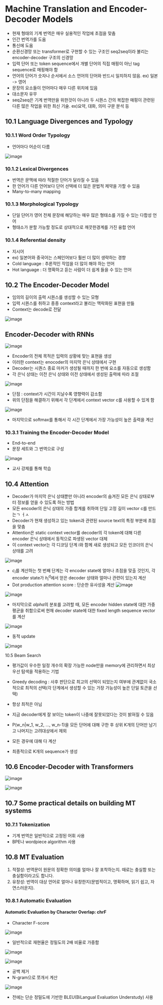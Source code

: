 # Machine Translation and Encoder-Decoder Models

- 현재 형태의 기계 번역은 매우 실용적인 작업에 초점을 맞춤
- 인간 번역가를 도움
- 통신에 도움
- 순환신경망 또는 transformer로 구현할 수 있는 구조인 seq2seq이라 불리는 encoder-decoder 구조의 신경망
- 입력 단어 또는 token sequence에서 개별 단어의 직접 매핑이 아닌 tag sequence로 매핑해야 함
- 언어의 단어가 숫자나 순서에서 소스 언어의 단어와 반드시 일치하지 않음. ex) 일본 -> 영어
- 문장의 요소들이 언어마다 매우 다른 위치에 있음
- 대소문자 유무
- seq2seq은 기계 번역만을 위한것이 아니라 두 시퀀스 간의 복잡한 매핑이 관련된 다른 많은 작업을 위한 최신 기술. ex)요약, 대화, 의미 구문 분석 등

## 10.1 Language Divergences and Typology

### 10.1.1 Word Order Typology

- 언어마다 어순이 다름

![image](https://user-images.githubusercontent.com/80622859/204005853-514d9989-e843-4e2e-86a0-b99f6b2cd55f.png)

### 10.1.2 Lexical Divergences

- 번역은 문맥에 따라 적절한 단어가 달라질 수 있음
- 한 언어가 다른 언어보다 단어 선택에 더 많은 문법적 제약을 가할 수 있음
- Many-to-many mapping

### 10.1.3 Morphological Typology

- 단일 단어가 영어 전체 문장에 해당하는 매우 많은 형태소를 가질 수 있는 다합성 언어
- 형태소가 분할 가능할 정도로 상대적으로 깨끗한경계를 가진 융합 언어

### 10.1.4 Referential density

- 지시어 
- ex) 일본어와 중국어는 스페인어보다 훨씬 더 많이 생략하는 경향
- Cold language : 추론적인 작업을 더 많이 해야 하는 언어
- Hot language : 더 명확하고 듣는 사람이 더 쉽게 들을 수 있는 언어

## 10.2 The Encoder-Decoder Model

- 임의의 길이의 출력 시퀀스를 생성할 수 있는 모형
- 입력 시퀀스를 취하고 종종 context라고 불리는 맥락화된 표현을 만듦
- Context는 decode로 전달

![image](https://user-images.githubusercontent.com/80622859/204006577-913f49f1-70cf-459a-9e88-148a2998aa24.png)

## Encoder-Decoder with RNNs

![image](https://user-images.githubusercontent.com/80622859/204006825-b1afddc0-cd02-43ec-968f-b268720dfc6b.png)

- Encoder의 전체 목적은 입력의 상황에 맞는 표현을 생성
- 이러한 context는 enocoder의 마지막 은닉 상태에서 구현
- Decoder는 시퀀스 종료 마커가 생성될 때까지 한 번에 요소를 자동으로 생성함
- 각 은닉 상태는 이전 은닉 상태와 이전 상태에서 생성된 출력에 따라 조절

![image](https://user-images.githubusercontent.com/80622859/204007114-b3c7f5f6-7db3-492a-97de-a5c212b8a48a.png)

- 단점 : context가 시간이 지날수록 영향력이 감소함
- 위의 단점을 해결하기 위해서 각 단계에서 context vector c를 사용할 수 있게 함

![image](https://user-images.githubusercontent.com/80622859/204007195-c416633d-b4db-40aa-91e7-ee8e1d01848e.png)

- 마지막으로 softmax를 통해서 각 시간 단계에서 가장 가능성이 높은 출력을 계산

### 10.3.1 Training the Encoder-Decoder Model

- End-to-end
- 문장 세트와 그 번역으로 구성

![image](https://user-images.githubusercontent.com/80622859/204007408-409aa33c-da56-49af-aef8-0e58be3f6017.png)

- 교사 강제를 통해 학습

## 10.4 Attention

- Decoder가 마지막 은닉 상태뿐만 아니라 encoder의 숨겨진 모든 은닉 상태로부터 정보를 얻을 수 있도록 하는 방법
- 모든 encoder의 은닉 상태의 가중 합계를 취하여 단일 고정 길이 vector c를 만드는ㄱ ㅓㅅ
- Decoder가 현재 생성하고 있는 token과 관련된 source text의 특정 부분에 초점을 맞춤
- Attention은 static context vector를 decoder의 각 token에 대해 다른 encoder 은닉 상태에서 동적으로 파생된 vector 대체
- 이 context vector는 각 디코딩 단계 i와 함께 새로 생성되고 모든 인코더의 은닉 상태를 고려

![image](https://user-images.githubusercontent.com/80622859/204007872-e5c15bad-fedc-40db-b943-7422091eb8b4.png)

- $c_i$를 계산하는 첫 번째 단계는 각 encoder state에 얼마나 초점을 맞출 것인지, 각 encoder state가 $h^d_i$에서 얻은 decoder 상태와 얼마나 관련이 있는지 계산 
- Dot production attention score : 단순한 유사성을 계산
![image](https://user-images.githubusercontent.com/80622859/204008136-94cd2723-1254-4e85-88e8-626102f4736e.png)

![image](https://user-images.githubusercontent.com/80622859/204008156-6c509a07-bd14-4821-a29b-e9b938dfac9e.png)

- 마지막으로 $alpha$의 분포를 고려할 때, 모든 encoder hidden state에 대한 가중평균을 취함으로써 현재 decoder state에 대한 fixed length sequence vector를 계산

![image](https://user-images.githubusercontent.com/80622859/204008340-5fdd2a7a-4179-4938-9f74-bd3161a337d6.png)


- 동적 update

![image](https://user-images.githubusercontent.com/80622859/204008368-307b45e7-5263-4445-84b5-fa6f96797ff4.png)

10.5 Beam Search

- 평가값이 우수한 일정 개수의 확장 가능한 node만을 memory에 관리하면서 최상 우선 탐색을 적용하는 기법 
- Greedy decoding : 사후 판단으로 최고의 선택이 되었는지 여부에 관계없이 국소적으로 최적의 선택(각 단계에서 생성할 수 있는 가장 가능성이 높은 단일 토큰을 선택)
- 항상 최적은 아님
- 지금 decoder에게 잘 보이는 token이 나중에 잘못되었다는 것이 밝혀질 수 있음

- P(w_n|w_1, w_2, ..., w_n-1)을 모든 단어에 대해 구한 후 상위 K개의 단어만 남기고 나머지는 고려대상에서 제외
- 모든 경우에 대해 다 계산
- 최종적으로 K개의 sequence가 생성

## 10.6 Encoder-Decoder with Transformers

![image](https://user-images.githubusercontent.com/80622859/204009790-280edb0d-bda5-4e45-91c4-fc9a90415165.png)

![image](https://user-images.githubusercontent.com/80622859/204009838-792cb060-8f92-438f-ade1-b16243eeb565.png)

## 10.7 Some practical details on building MT systems

### 10.7.1 Tokenization

- 기계 번역은 일반적으로 고정된 어휘 사용
- BPE나 wordpiece algorithm 사용

## 10.8 MT Evaluation

1. 적절성: 번역문이 원문의 정확한 의미를 얼마나 잘 포착하는지. 때로는 충실함 또는 충실함이라고도 합니다.
2. 유창성: 번역이 대상 언어로 얼마나 유창한지(문법적이고, 명확하며, 읽기 쉽고, 자연스러운지).

### 10.8.1 Automatic Evaluation

#### Automatic Evaluation by Character Overlap: chrF

- Character F-score

![image](https://user-images.githubusercontent.com/80622859/204010275-302aaf2a-dfcb-46b9-945c-edeadeff2464.png)

- 일반적으로 재현율은 정밀도의 2배 비율로 가중함

![image](https://user-images.githubusercontent.com/80622859/204010353-aab8466d-c315-465e-b3c3-3eb2ed57db0a.png)

![image](https://user-images.githubusercontent.com/80622859/204010379-3878ea64-3079-4d5d-9430-4075d460d4c1.png)

- 공백 제거
- N-gram으로 쪼개서 계산

![image](https://user-images.githubusercontent.com/80622859/204010421-a72f3f79-4791-4046-bd0e-8db2275770ec.png)

- 전에는 단순 정밀도에 기반한 BLEU(BiLangual Evaluation Understudy) 사용

